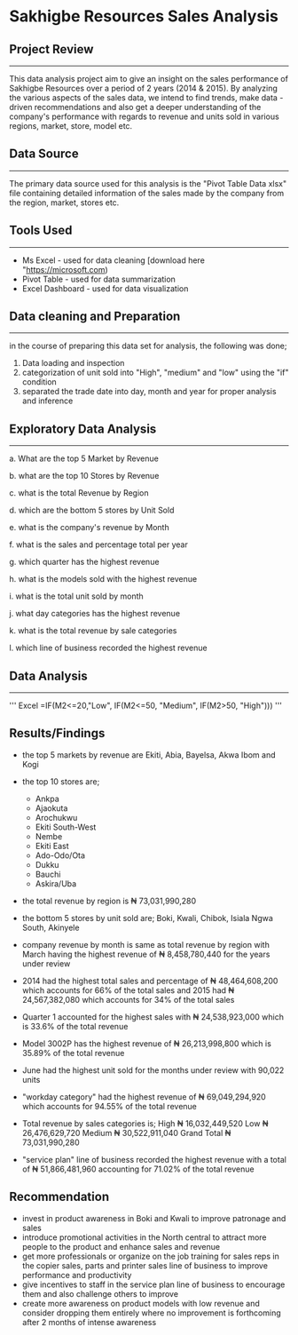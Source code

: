 # Sakhigbe Resources Sales Analysis
 
## Project Review
---
This data analysis project aim to give an insight on the sales performance of Sakhigbe Resources over a period of 2 years (2014 & 2015). By analyzing the various aspects of the sales data, we intend to find trends, make data - driven recommendations and also get a deeper understanding of the company's performance with regards to revenue and units sold in various regions, market, store, model etc.

## Data Source
---
The primary data source used for this analysis is the "Pivot Table Data xlsx" file containing detailed information of the sales made by the company from the region, market, stores etc.

## Tools Used
---
- Ms Excel - used for data cleaning [download here "https://microsoft.com)
- Pivot Table - used for data summarization
- Excel Dashboard - used for data visualization

## Data cleaning and Preparation
---
  in the course of preparing this data set for analysis, the following was done;
  1. Data loading and inspection
  2. categorization of unit sold into "High", "medium" and "low" using the "if" condition
  3. separated the trade date into day, month and year for proper analysis and inference
     
## Exploratory Data Analysis
---
  a. What are the top 5 Market by Revenue	
  
  b. what are the top 10 Stores by Revenue
  
  c. what is the total Revenue by Region	
  
  d. which are the bottom 5 stores by Unit Sold	
  
  e. what is the company's revenue by Month	

  f. what is the sales and percentage total per year

  g. which quarter has the highest revenue

  h. what is the models sold with the highest revenue

  i. what is the total unit sold by month

  j. what day categories has the highest revenue

  k. what is the total revenue by sale categories

  l. which line of business recorded the highest revenue
  
## Data Analysis
---
'''
Excel
=IF(M2<=20,"Low", IF(M2<=50, "Medium", IF(M2>50, "High")))
'''

## Results/Findings
  - the top 5 markets by revenue are Ekiti, Abia, Bayelsa, Akwa Ibom and Kogi
  - the top 10 stores are;
    - Ankpa
    - Ajaokuta
    - Arochukwu
    - Ekiti South-West
    - Nembe
    - Ekiti East
    - Ado-Odo/Ota
    - Dukku
    - Bauchi
    - Askira/Uba

  - the total revenue by region is  ₦ 73,031,990,280
  - the bottom 5 stores by unit sold are; Boki, Kwali, Chibok, Isiala Ngwa South, Akinyele
  - company revenue by month is same as total revenue by region with March having the highest revenue of ₦ 8,458,780,440 for the years under review
  - 2014 had the highest total sales and percentage of ₦ 48,464,608,200 which accounts for 66% of the total sales and 2015 had ₦ 24,567,382,080 which accounts for 34% of the total sales
  - Quarter 1 accounted for the highest sales with ₦ 24,538,923,000 which is 33.6% of the total revenue
  - Model 3002P has the highest revenue of ₦ 26,213,998,800 which is 35.89% of the total revenue
  - June had the highest unit sold for the months under review with 90,022 units
  - "workday category" had the highest revenue of ₦ 69,049,294,920 which accounts for 94.55% of the total revenue
  - Total revenue by sales categories is;
      High	₦ 16,032,449,520
      Low	₦ 26,476,629,720
      Medium	₦ 30,522,911,040
      Grand Total	₦ 73,031,990,280
  - "service plan" line of business recorded the highest revenue with a total of ₦ 51,866,481,960 accounting for 71.02% of the total revenue

## Recommendation
  - invest in product awareness in Boki and Kwali to improve patronage and sales
  - introduce promotional activities in the North central to attract more people to the product and enhance sales and revenue
  - get more professionals or organize on the job training for sales reps in the copier sales, parts and printer sales line of business to improve performance and productivity
  - give incentives to staff in the service plan line of business to encourage them and also challenge others to improve
  - create more awareness on product models with low revenue and consider dropping them entirely where no improvement is forthcoming after 2 months of intense awareness









